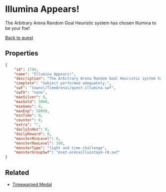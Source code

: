 # Illumina Appears!

The Arbitrary Arena Random Goal Heuristic system has chosen Illumina to be your foe!

[Back to quest](../quests.md)

## Properties

```json
{
    "id": 1794,
    "name": "Illumina Appears!",
    "description": "The Arbitrary Arena Random Goal Heuristic system has chosen Illumina to be your foe!",
    "complete": "Subject performed adequately.",
    "swf": "towns\/TimeArena\/quest-illumina.swf",
    "swfX": "none",
    "maxSilver": 0,
    "maxGold": 5000,
    "maxGems": 0,
    "maxExp": 50000,
    "minTime": 0,
    "counter": 0,
    "extra": "",
    "dailyIndex": 0,
    "dailyReward": 0,
    "monsterMinLevel": 0,
    "monsterMaxLevel": 100,
    "monsterType": "light and time challenge",
    "monsterGroupSwf": "mset-arenailluintaym-r8.swf"
}
```

## Related

- [Timewarped Medal](../items/18514-timewarped-medal.md)

